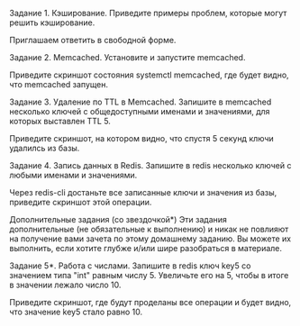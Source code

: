 Задание 1. Кэширование.
Приведите примеры проблем, которые могут решить кэширование.

Приглашаем ответить в свободной форме.

Задание 2. Memcached.
Установите и запустите memcached.

Приведите скриншот состояния systemctl memcached, где будет видно, что memcached запущен.

Задание 3. Удаление по TTL в Memcached.
Запишите в memcached несколько ключей с общедоступными именами и значениями, для которых выставлен TTL 5.

Приведите скриншот, на котором видно, что спустя 5 секунд ключи удалилсь из базы.

Задание 4. Запись данных в Redis.
Запишите в redis несколько ключей с любыми именами и значениями.

Через redis-cli достаньте все записанные ключи и значения из базы, приведите скриншот этой операции.

Дополнительные задания (со звездочкой*)
Эти задания дополнительные (не обязательные к выполнению) и никак не повлияют на получение вами зачета по этому домашнему заданию. Вы можете их выполнить, если хотите глубже и/или шире разобраться в материале.

Задание 5*. Работа с числами.
Запишите в redis ключ key5 со значением типа "int" равным числу 5. Увеличьте его на 5, чтобы в итоге в значении лежало число 10.

Приведите скриншот, где будут проделаны все операции и будет видно, что значение key5 стало равно 10.
